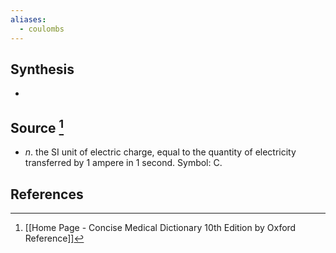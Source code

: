 ```yaml
---
aliases:
  - coulombs
---
```

## Synthesis
- 
## Source [^1]
- $n$. the SI unit of electric charge, equal to the quantity of electricity transferred by 1 ampere in 1 second. Symbol: C.
## References

[^1]: [[Home Page - Concise Medical Dictionary 10th Edition by Oxford Reference]]